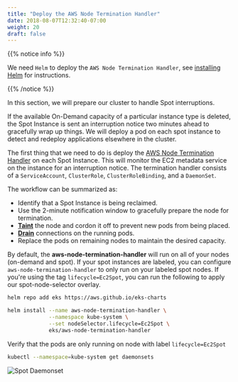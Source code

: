 ```yaml
---
title: "Deploy the AWS Node Termination Handler"
date: 2018-08-07T12:32:40-07:00
weight: 20
draft: false
---
```

{{% notice info %}}

We need `Helm` to deploy the `AWS Node Termination Handler`, see [installing Helm](/beginner/060_helm/helm_intro/install/index.html) for instructions.

{{% /notice %}}
 
In this section, we will prepare our cluster to handle Spot interruptions.

If the available On-Demand capacity of a particular instance type is deleted, the Spot Instance is sent an interruption notice two minutes ahead to gracefully wrap up things. We will deploy a pod on each spot instance to detect and redeploy applications elsewhere in the cluster.

The first thing that we need to do is deploy the [AWS Node Termination Handler](https://github.com/aws/aws-node-termination-handler) on each Spot Instance. This will monitor the EC2 metadata service on the instance for an interruption notice.
The termination handler consists of a `ServiceAccount`, `ClusterRole`, `ClusterRoleBinding`, and a `DaemonSet`.

The workflow can be summarized as:

* Identify that a Spot Instance is being reclaimed.
* Use the 2-minute notification window to gracefully prepare the node for termination.
* [**Taint**](https://kubernetes.io/docs/concepts/configuration/taint-and-toleration/) the node and cordon it off to prevent new pods from being placed.
* [**Drain**](https://kubernetes.io/docs/tasks/administer-cluster/safely-drain-node/) connections on the running pods.
* Replace the pods on remaining nodes to maintain the desired capacity.

By default, the **aws-node-termination-handler** will run on all of your nodes (on-demand and spot). If your spot instances are labeled, you can configure `aws-node-termination-handler` to only run on your labeled spot nodes. If you're using the tag `lifecycle=Ec2Spot`, you can run the following to apply our spot-node-selector overlay.

```bash
helm repo add eks https://aws.github.io/eks-charts

helm install --name aws-node-termination-handler \
             --namespace kube-system \
             --set nodeSelector.lifecycle=Ec2Spot \
             eks/aws-node-termination-handler
```

Verify that the pods are only running on node with label `lifecycle=Ec2Spot`
```bash
kubectl --namespace=kube-system get daemonsets 
```
![Spot Daemonset](/images/spotworkers/spot_get_ds.png)